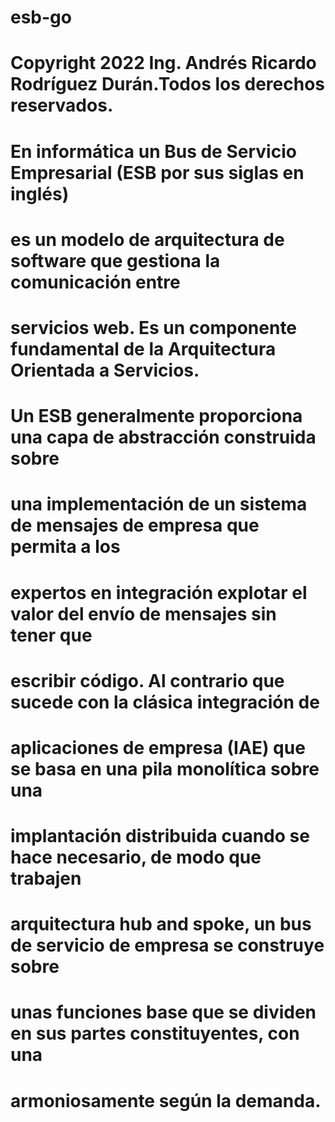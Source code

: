 # esb-go

# Copyright 2022 Ing. Andrés Ricardo Rodríguez Durán.Todos los derechos reservados.
# En informática un Bus de Servicio Empresarial (ESB por sus siglas en inglés)
# es un modelo de arquitectura de software que gestiona la comunicación entre
# servicios web. Es un componente fundamental de la Arquitectura Orientada a Servicios.
# Un ESB generalmente proporciona una capa de abstracción construida sobre
# una implementación de un sistema de mensajes de empresa que permita a los
# expertos en integración explotar el valor del envío de mensajes sin tener que
# escribir código. Al contrario que sucede con la clásica integración de
# aplicaciones de empresa (IAE) que se basa en una pila monolítica sobre una
# implantación distribuida cuando se hace necesario, de modo que trabajen
# arquitectura hub and spoke, un bus de servicio de empresa se construye sobre
# unas funciones base que se dividen en sus partes constituyentes, con una
# armoniosamente según la demanda.
